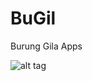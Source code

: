 # BuGil
Burung Gila Apps

![alt tag](https://lh3.googleusercontent.com/GE-SCmZgMKOfa51sRkKTEeLw8ChoPqI8CIh_YjNTlWFMxdxK7qoJwmvbDrcTfCNbZMA=h310-rw "Description goes here")
